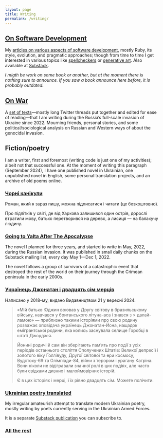 ```yaml
---
layout: page
title: Writing
permalink: /writing/
---
```


## [On Software Development](blog/)

My [articles on various aspects of software development](blog/), mostly Ruby, its style, evolution, and pragmatic approaches; though from time to time I get interested in various topics like [spellcheckers](/blog/2021-05-06-how-to-spellcheck.html) or [generative art](/blog/2021-12-28-grok-shan-shui.html). Also available at [Substack](https://zverok.substack.com/).

_I migth be work on some book or another, but at the moment there is nothing sure to announce. If you saw a book announce here before, it is probably outdated._

## [On War](onwar/)

A [set of texts](onwar/)—mostly long Twitter threads put together and edited for ease of reading—that I am writing during the Russia’s full-scale invasion of Ukraine since 2022. Mourning friends, personal stories, and some political/sociological analysis on Russian and Western ways of about the genocidal invasion.

## Fiction/poetry

I am a writer, first and foremost (writing code is just one of my activities); albeit not that successful one. At the moment of writing this paragraph (September 2024), I have one published novel in Ukrainian, one unpublished novel in English, some personal translation projects, and an archive of old poems online.

### [Чорні канікули](https://black-vacation.beehiiv.com/)

Роман, який я зараз пишу, можна підписатися і читати (це безкоштовно).

Про підлітків у світі, де від Харкова залишився один острів, дорослі втратили мову, батько перетворився на дерево, а лисиця — на балакучу людину.

### [Going to Yalta After The Apocalypse](goingtoyalta/)

The novel I planned for three years, and started to write in May, 2022, during the Russian invasion. It was published in small daily chunks on the Substack mailing list, every day May 1—Dec 1, 2022.

The novel follows a group of survivors of a catastrophic event that destroyed the rest of the world on their journey through the Crimean peninsula in the early 2000s.

### [Українець Джонатан і двадцять сім мерців](jona/)

Написано у 2018-му, видано Видавництвом 21 у вересні 2024.

> «Мій батько Юджин воював у Другу світову в бразильському війську, навчався у британського літуна-аса і знався з > далай-ламою» — приблизно такими історіями про свою родину розважає оповідача українець Джонатан-Йона, нащадок емігрантської родини, яка колись заснувала селище Горобці в штаті Джорджія.
>
> Йонині родичі й сам він зберігають пам’ять про події з усіх періодів останнього століття Сполучених Штатів: Великої депресії і золотого віку Голлівуду, Другої світової та ери космосу, Вудстоку-69 та Олімпіади-84, війни з терором і урагану Катріна. Вони ніколи не відігравали значної ролі в цих подіях, але часто були свідками дивних і малоймовірних історій.
>
> Є в цих історіях і мерці, і їх рівно двадцять сім. Можете полічити.

### [Ukrainian poetry translated](https://7uapoems.substack.com/)

My irregular amateurish attempt to translate modern Ukrainian poetry, mostly writing by poets currently serving in the Ukrainian Armed Forces.

It is a separate [Substack publication](https://7uapoems.substack.com/) you can subscribe to.

### [All the rest](fiction/)

